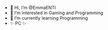 - 👋 Hi, I’m @EmmaENTI
- 👀 I’m interested in Gaming and Programming
- 🌱 I’m currently learning Programming
- ✨ PC ✨
